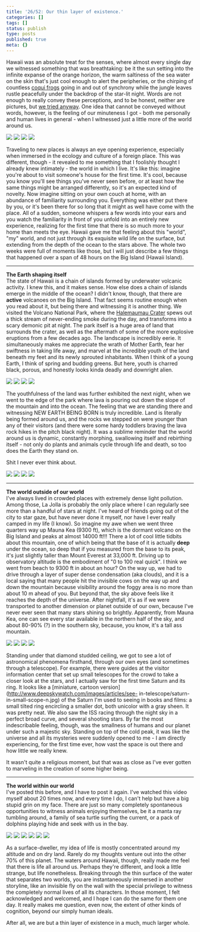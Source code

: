 ```yaml
---
title: '26/52: Our thin layer of existence.'
categories: []
tags: []
status: publish
type: posts
published: true
meta: {}
---
```


Hawaii was an absolute treat for the senses, where almost every single day we
witnessed something that was breathtaking: be it the sun setting into the
infinite expanse of the orange horizon, the warm saltiness of the sea water on
the skin that's just cool enough to alert the peripheries, or the chirping of
countless [coqui frogs](https://www.youtube.com/watch?v=TA_9_zAK5sA) going in
and out of synchrony while the jungle leaves rustle peacefully under the
backdrop of the star-lit night. Words are not enough to really convey these
perceptions, and to be honest, neither are pictures, but [we tried
anyway](/hawaii-2017). One idea that cannot be conveyed without words,
however, is the feeling of our minuteness I got - both me personally and human
lives in general - when I witnessed just a little more of the world around us.

![](/squarespace_images/static_5351781ce4b0757a373c3d73_535182ade4b0bcfb2b4574dd_59dda9cebce1760a7e0dfab7_1507699199239_Hawaii+Select+-+5+of+200.jpg_)
![](/squarespace_images/static_5351781ce4b0757a373c3d73_535182ade4b0bcfb2b4574dd_59dda9f64c326d14dfcd4c6a_1507699235386_Hawaii+Select+-+50+of+200.jpg_)
![](/squarespace_images/static_5351781ce4b0757a373c3d73_535182ade4b0bcfb2b4574dd_59ddaa1ccf81e07216c16cbd_1507699407914_Hawaii+Select+-+64+of+200.jpg_)
![](/squarespace_images/static_5351781ce4b0757a373c3d73_535182ade4b0bcfb2b4574dd_59ddaa4a8419c208bc2dcbbc_1507699407923_Hawaii+Select+-+91+of+200.jpg_)

Traveling to new places is always an eye opening experience, especially when
immersed in the ecology and culture of a foreign place. This was different,
though - it revealed to me something that I foolishly thought I already knew
intimately - the world in which I live. It's like this: imagine you're about
to visit someone's house for the first time. It's cool, because you know
you'll see things you've never seen before, or at least how the same things
might be arranged differently, so it's an expected kind of novelty. Now
imagine sitting on your own couch at home, with an abundance of familiarity
surrounding you. Everything was either put there by you, or it's been there
for so long that it might as well have come with the place. All of a sudden,
someone whispers a few words into your ears and you watch the familiarity in
front of you unfold into an entirely new experience, realizing for the first
time that there is so much more to your home than meets the eye. Hawaii gave
me that feeling about this "world", "my" world, and not just through its
exquisite wild life on the surface, but extending from the depth of the ocean
to the stars above. The whole two weeks were full of moments like those, but I
will just describe a few things that happened over a span of 48 hours on the
Big Island (Hawaii Island).

* * *

**The Earth shaping itself**  
The state of Hawaii is a chain of islands formed by underwater volcanic
activity. I knew this, and it makes sense. How else does a chain of islands
emerge in the middle of the ocean? I didn't know, though, that there are
**active** volcanoes on the Big Island. That fact seems routine enough when
you read about it, but being there and witnessing it is another thing. We
visited the Volcano National Park, where the [Halemaumau
Crater](https://en.wikipedia.org/wiki/Halemaumau_Crater) spews out a thick
stream of never-ending smoke during the day, and transforms into a scary
demonic pit at night. The park itself is a huge area of land that surrounds
the crater, as well as the aftermath of some of the more explosive eruptions
from a few decades ago. The landscape is incredibly eerie. It simultaneously
makes me appreciate the wrath of Mother Earth, fear her swiftness in taking
life away, and marvel at the incredible youth of the land beneath my feet and
its newly sprouted inhabitants. When I think of a young Earth, I think of
spring and budding greens. But here, youth is charred black, porous, and
honestly looks kinda deadly and downright alien.

![](/squarespace_images/static_5351781ce4b0757a373c3d73_535182ade4b0bcfb2b4574dd_59ddacaf8dd041bee6994591_1507699996961_Hawaii+Select+-+104+of+200.jpg_)
![](/squarespace_images/static_5351781ce4b0757a373c3d73_535182ade4b0bcfb2b4574dd_59ddaca112abd91eb4f18d4f_1507700001562_Hawaii+Select+-+136+of+200.jpg_)
![](/squarespace_images/static_5351781ce4b0757a373c3d73_535182ade4b0bcfb2b4574dd_59ddac77d2b8572ff2bfc8ac_1507699850831_Hawaii+Select+-+119+of+200.jpg_)
![](/squarespace_images/static_5351781ce4b0757a373c3d73_535182ade4b0bcfb2b4574dd_59ddac88d55b41bc94aa7bb6_1507699869861_Hawaii+Select+-+126+of+200.jpg_)

The youthfulness of the land was further exhibited the next night, when we
went to the edge of the park where lava is pouring out down the slope of the
mountain and into the ocean. The feeling that we are standing there and
witnessing NEW EARTH BEING BORN is truly incredible. Land is literally being
formed around us, and the rocks we stepped on were younger than any of their
visitors (and there were some hardy toddlers braving the lava rock hikes in
the pitch black night). It was a sublime reminder that the world around us is
dynamic, constantly morphing, swallowing itself and rebirthing itself - not
only do plants and animals cycle through life and death, so too does the Earth
they stand on.

Shit I never ever think about.

![](/squarespace_images/static_5351781ce4b0757a373c3d73_535182ade4b0bcfb2b4574dd_59ddad9180bd5ee90873fd6e_1507700120818_Hawaii+Select+-+156+of+200.jpg_)
![](/squarespace_images/static_5351781ce4b0757a373c3d73_535182ade4b0bcfb2b4574dd_59ddadca268b96261dbab038_1507700201669_Hawaii+Select+-+159+of+200.jpg_)
![](/squarespace_images/static_5351781ce4b0757a373c3d73_535182ade4b0bcfb2b4574dd_59ddada8d7bdce34b0bb4ada_1507700147224_Hawaii+Select+-+158+of+200.jpg_)
![](/squarespace_images/static_5351781ce4b0757a373c3d73_535182ade4b0bcfb2b4574dd_59ddadba8419c208bc2de3f0_1507700162742_Hawaii+Select+-+162+of+200.jpg_)

* * *

**The world outside of our world**  
I've always lived in crowded places with extremely dense light pollution.
Among those, La Jolla is probably the only place where I can regularly see
more than a handful of stars at night. I've heard of friends going out of the
city to star gaze, but have never done it myself, nor have I ever really
camped in my life (I know). So imagine my awe when we went three quarters way
up Mauna Kea (9300 ft), which is the dormant volcano on the Big Island and
peaks at almost 14000 ft!!! There a lot of cool little tidbits about this
mountain, one of which being that the base of it is actually **deep** under
the ocean, so deep that if you measured from the base to its peak, it's just
slightly taller than Mount Everest at 33,000 ft. Driving up to observatory
altitude is the embodiment of "0 to 100 real quick". I think we went from
beach to 9300 ft in about an hour? On the way up, we had to drive through a
layer of super dense condensation (aka clouds), and it is a local saying that
many people hit the invisible cows on the way up and down the mountain because
visibility around the foggy area is no more than about 10 m ahead of you. But
beyond that, the sky above feels like it reaches the depth of the universe.
After nightfall, it's as if we were transported to another dimension or planet
outside of our own, because I've never ever seen that many stars shining so
brightly. Apparently, from Mauna Kea, one can see every star available in the
northern half of the sky, and about 80-90% (?) in the southern sky, because,
you know, it's a tall ass mountain.

![](/squarespace_images/static_5351781ce4b0757a373c3d73_535182ade4b0bcfb2b4574dd_59ddafb50abd04ecb6253ac4_1507700669109_Hawaii+Select+-+190+of+200.jpg_)
![](/squarespace_images/static_5351781ce4b0757a373c3d73_535182ade4b0bcfb2b4574dd_59ddafa8b7411c1345766363_1507700660924_Hawaii+Select+-+194+of+200.jpg_)
![](/squarespace_images/static_5351781ce4b0757a373c3d73_535182ade4b0bcfb2b4574dd_59ddafbcccc5c5627a4a5c83_1507700676193_Hawaii+Select+-+191+of+200.jpg_)
![](/squarespace_images/static_5351781ce4b0757a373c3d73_535182ade4b0bcfb2b4574dd_59ddafa5b7411c134576635b_1507700645876_Hawaii+Select+-+193+of+200.jpg_)

Standing under that diamond studded ceiling, we got to see a lot of
astronomical phenomena firsthand, through our own eyes (and sometimes through
a telescope). For example, there were guides at the visitor information center
that set up small telescopes for the crowd to take a closer look at the stars,
and I actually saw for the first time Saturn and its ring. It looks like a
[miniature, cartoon version](http://www.deepskywatch.com/images/articles/see-
in-telescope/saturn-in-small-scope-n.jpg) of the Saturn I'm used to seeing in
books and films: a small tilted ring encircling a smaller dot, both unicolor
with a gray sheen. It was pretty neat. We also saw the ISS racing through the
night sky in a perfect broad curve, and several shooting stars. By far the
most indescribable feeling, though, was the smallness of humans and our planet
under such a majestic sky. Standing on top of the cold peak, it was like the
universe and all its mysteries were suddenly opened to me - I am directly
experiencing, for the first time ever, how vast the space is out there and how
little we really knew.

It wasn't quite a religious moment, but that was as close as I've ever gotten
to marveling in the creation of some higher being.

* * *

**The world within our world**  
I've posted this before, and I have to post it again. I've watched this video
myself about 20 times now, and every time I do, I can't help but have a big
stupid grin on my face. There are just so many completely spontaneous
opportunities to witness animals enjoying themselves, be it a manta ray
tumbling around, a family of sea turtle surfing the current, or a pack of
dolphins playing hide and seek with us in the bay.

![](/squarespace_images/static_5351781ce4b0757a373c3d73_535182ade4b0bcfb2b4574dd_59e45fda8dd041f0a6ca28c6_1508138981984_Hawaii+Select+-+145+of+200.jpg_)
![](/squarespace_images/static_5351781ce4b0757a373c3d73_535182ade4b0bcfb2b4574dd_59e45fc6ccc5c56363c09810_1508138954496_Hawaii+Select+-+188+of+200.jpg_)
![](/squarespace_images/static_5351781ce4b0757a373c3d73_535182ade4b0bcfb2b4574dd_59e45fe449fc2ba4f983fafc_1508138994243_Hawaii+Select+-+144+of+200.jpg_)
![](/squarespace_images/static_5351781ce4b0757a373c3d73_535182ade4b0bcfb2b4574dd_59e45ff0e5dd5bb5c7d54e42_1508139001817_Hawaii+Select+-+81+of+200.jpg_)
![](/squarespace_images/static_5351781ce4b0757a373c3d73_535182ade4b0bcfb2b4574dd_59e45ffdf6576e84f90eb71f_1508139013423_Hawaii+Select+-+43+of+200.jpg_)
![](/squarespace_images/static_5351781ce4b0757a373c3d73_535182ade4b0bcfb2b4574dd_59e460032aeba55391b9a216_1508139020325_Hawaii+Select+-+35+of+200.jpg_)

As a surface-dweller, my idea of life is mostly concentrated around my
altitude and on dry land. Rarely do my thoughts venture out into the other 70%
of this planet. The waters around Hawaii, though, really made me feel that
there is life all around us. Perhaps they're different, and look a little
strange, but life nonetheless. Breaking through the thin surface of the water
that separates two worlds, you are instantaneously immersed in another
storyline, like an invisible fly on the wall with the special privilege to
witness the completely normal lives of all its characters. In those moment, I
felt acknowledged and welcomed, and I hope I can do the same for them one day.
It really makes me question, even now, the extent of other kinds of cognition,
beyond our simply human ideals.

After all, we are but a thin layer of existence in a much, much larger whole.
